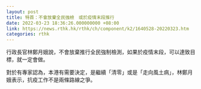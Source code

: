 ```yaml
---
layout: post
title: 特首：不會放棄全民強檢　或於疫情末段推行
date: 2022-03-23 18:36:26.000000000 +08:00
link: https://news.rthk.hk/rthk/ch/component/k2/1640528-20220323.htm
categories: rthk
---
```


行政長官林鄭月娥說，不會放棄推行全民強制檢測，如果於疫情末段，可以達致目標，就一定會做。

對於有專家認為，本港有需要決定，是繼續「清零」或是「走向風土病」，林鄭月娥表示，抗疫工作不是兩條路線之爭。
